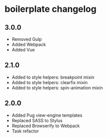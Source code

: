 # boilerplate changelog

## 3.0.0
- Removed Gulp
- Added Webpack
- Added Vue

## 2.1.0
- Added to style helpers: breakpoint mixin
- Added to style helpers: clearfix mixin
- Added to style helpers: spin-animation mixin

## 2.0.0
- Added Pug view-engine templates
- Replaced SASS to Stylus
- Replaced Browserify to Webpack
- Task refactor

